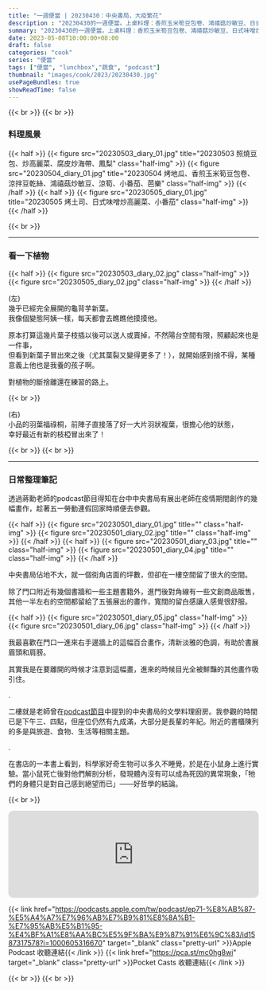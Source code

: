 ```yaml
---
title: "一週便當 | 20230430：中央書局，大疫繁花"
description : "20230430的一週便當。上桌料理：香煎玉米筍豆包卷、鴻禧菇炒敏豆、日式味噌炒高麗菜。"
summary: "20230430的一週便當。上桌料理：香煎玉米筍豆包卷、鴻禧菇炒敏豆、日式味噌炒高麗菜。"
date: 2023-05-08T10:00:00+08:00
draft: false
categories: "cook"
series: "便當"
tags: ["便當", "lunchbox","蔬食", "podcast"]
thumbnail: "images/cook/2023/20230430.jpg"
usePageBundles: true
showReadTime: false
---
```


{{< br >}}
{{< br >}}
### 料理風景
{{< half >}}
{{< figure src="20230503_diary_01.jpg" title="20230503 照燒豆包、炒高麗菜、腐皮炒海帶、鳳梨" class="half-img" >}}
{{< figure src="20230504_diary_01.jpg" title="20230504 烤地瓜、香煎玉米筍豆包卷、涼拌豆乾絲、鴻禧菇炒敏豆、涼筍、小番茄、芭樂" class="half-img" >}}
{{< /half >}}
{{< half >}}
{{< figure src="20230505_diary_01.jpg" title="20230505 烤土司、日式味噌炒高麗菜、小番茄" class="half-img" >}}
{{< /half >}}

{{< br >}}

---

### 看一下植物

{{< half >}}
{{< figure src="20230503_diary_02.jpg" class="half-img" >}}
{{< figure src="20230505_diary_02.jpg" class="half-img" >}}
{{< /half >}}

(左)
\
幾乎已經完全展開的龜背芋新葉。
\
我像個變態阿姨一樣，每天都會去瞧瞧他摸摸他。

原本打算這幾片葉子枝插以後可以送人或賣掉，不然陽台空間有限，照顧起來也是一件事，
\
但看到新葉子冒出來之後（尤其葉裂又變得更多了！），就開始感到捨不得，某種意義上他也是我養的孩子啊。

對植物的斷捨離還在練習的路上。

{{< br >}}

(右)
\
小品的羽葉福祿桐，前陣子直接落了好一大片羽狀複葉，很擔心他的狀態，
\
幸好最近有新的枝椏冒出來了！

{{< br >}}
{{< br >}}

---

### 日常整理筆記

透過蔣勳老師的podcast節目得知在台中中央書局有展出老師在疫情期間創作的幾幅畫作，趁著五一勞動連假回家時順便去參觀。

{{< half >}}
{{< figure src="20230501_diary_01.jpg" title="" class="half-img" >}}
{{< figure src="20230501_diary_02.jpg" title="" class="half-img" >}}
{{< /half >}}
{{< half >}}
{{< figure src="20230501_diary_03.jpg" title="" class="half-img" >}}
{{< figure src="20230501_diary_04.jpg" title="" class="half-img" >}}
{{< /half >}}

中央書局佔地不大，就一個街角店面的坪數，但卻在一樓空間留了很大的空間。

除了門口附近有幾個書牆和一些主題書籍外，進門後對角線有一些文創商品販售，其他一半左右的空間都留給了五張展出的畫作，寬闊的留白感讓人感覺很舒服。

{{< half >}}
{{< figure src="20230501_diary_05.jpg" class="half-img" >}}
{{< figure src="20230501_diary_06.jpg" class="half-img" >}}
{{< /half >}}

我最喜歡在門口一進來右手邊牆上的這幅百合畫作，清新淡雅的色調，有助於書展眉頭和肩膀。

其實我是在要離開的時候才注意到這幅畫，進來的時候目光全被鮮豔的其他畫作吸引住。

.

二樓就是老師曾在[podcast節目](https://podcasts.apple.com/tw/podcast/ep70-%E8%AB%87-%E5%A4%A7%E7%96%AB%E7%B9%81%E8%8A%B1-%E7%95%AB%E5%B1%95-%E4%B8%AD%E5%A4%AE%E6%9B%B8%E5%B1%80%E4%BD%9C%E5%AE%B6%E6%96%99%E7%90%86/id1587317578?i=1000605134356)中提到的中央書局的文學料理廚房。我參觀的時間已是下午三、四點，但座位仍然有九成滿，大部分是長輩的年紀。附近的書櫃陳列的多是與旅遊、食物、生活等相關主題。

.

在書店的一本書上看到，科學家好奇生物可以多久不睡覺，於是在小鼠身上進行實驗。當小鼠死亡後對他們解剖分析，發現體內沒有可以成為死因的異常現象，「牠們的身體只是對自己感到絕望而已」——好哲學的結論。


{{< br >}}

<iframe title="《蔣勳_美的沉思 回來認識自己》Ep71 談《大疫繁花》畫展｜信誼基金會" allow="autoplay *; encrypted-media *; fullscreen *; clipboard-write" frameborder="0" height="175" style="width:100%;max-width:660px;overflow:hidden;border-radius:10px;" sandbox="allow-forms allow-popups allow-same-origin allow-scripts allow-storage-access-by-user-activation allow-top-navigation-by-user-activation" src="https://embed.podcasts.apple.com/tw/podcast/ep71-%E8%AB%87-%E5%A4%A7%E7%96%AB%E7%B9%81%E8%8A%B1-%E7%95%AB%E5%B1%95-%E4%BF%A1%E8%AA%BC%E5%9F%BA%E9%87%91%E6%9C%83/id1587317578?i=1000605316670"></iframe>



{{< link href="https://podcasts.apple.com/tw/podcast/ep71-%E8%AB%87-%E5%A4%A7%E7%96%AB%E7%B9%81%E8%8A%B1-%E7%95%AB%E5%B1%95-%E4%BF%A1%E8%AA%BC%E5%9F%BA%E9%87%91%E6%9C%83/id1587317578?i=1000605316670" target="_blank" class="pretty-url" >}}Apple Podcast 收聽連結{{< /link >}}
{{< link href="https://pca.st/mc0hg8wi" target="_blank" class="pretty-url" >}}Pocket Casts 收聽連結{{< /link >}}

{{< br >}}
{{< br >}}

